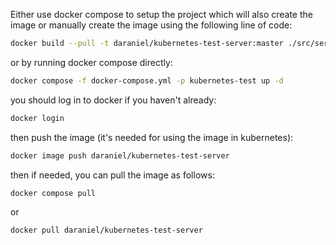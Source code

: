 Either use docker compose to setup the project which will also create the image or manually create the image using the
following line of code:

```bash
docker build --pull -t daraniel/kubernetes-test-server:master ./src/server
```

or by running docker compose directly:

```bash
docker compose -f docker-compose.yml -p kubernetes-test up -d
```

you should log in to docker if you haven't already:

```bash
docker login
```

then push the image (it's needed for using the image in kubernetes):

```bash
docker image push daraniel/kubernetes-test-server 
```

then if needed, you can pull the image as follows:

```bash
docker compose pull 
```

or

```bash
docker pull daraniel/kubernetes-test-server
```
